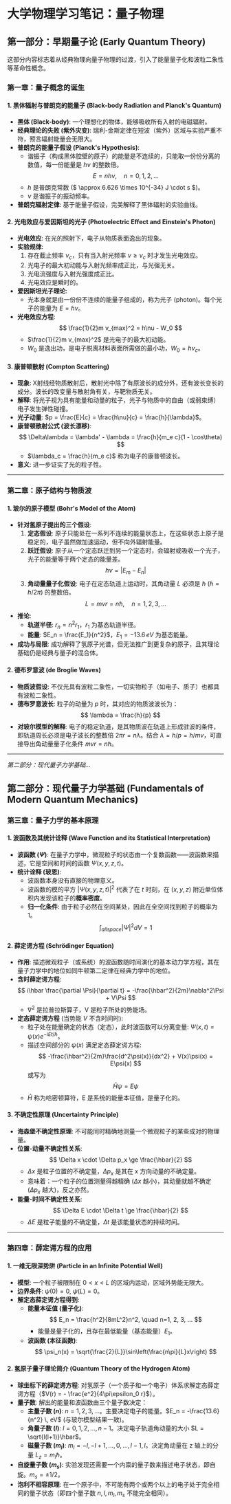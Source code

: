 # 大学物理学习笔记：量子物理

## 第一部分：早期量子论 (Early Quantum Theory)

这部分内容标志着从经典物理向量子物理的过渡，引入了能量量子化和波粒二象性等革命性概念。

### 第一章：量子概念的诞生

#### 1. 黑体辐射与普朗克的能量子 (Black-body Radiation and Planck's Quantum)

- **黑体 (Black-body)**: 一个理想化的物体，能够吸收所有入射的电磁辐射。
- **经典理论的失败 (紫外灾变)**: 瑞利-金斯定律在短波（紫外）区域与实验严重不符，预言辐射能量会无限大。
- **普朗克的能量子假设 (Planck's Hypothesis)**:
  - 谐振子（构成黑体腔壁的原子）的能量是不连续的，只能取一份份分离的数值，每一份能量是 $h\nu$ 的整数倍。
  $$ E = nh\nu, \quad n = 0, 1, 2, ... $$
  - $h$ 是普朗克常数 ($ \approx 6.626 \times 10^{-34} J \cdot s $)。
  - $\nu$ 是谐振子的振动频率。
- **普朗克辐射定律**: 基于能量子假设，完美解释了黑体辐射的实验曲线。

#### 2. 光电效应与爱因斯坦的光子 (Photoelectric Effect and Einstein's Photon)

- **光电效应**: 在光的照射下，电子从物质表面逸出的现象。
- **实验规律**:
  1.  存在截止频率 $\nu_c$，只有当入射光频率 $\nu \ge \nu_c$ 时才发生光电效应。
  2.  光电子的最大初动能与入射光频率成正比，与光强无关。
  3.  光电流强度与入射光强度成正比。
  4.  光电效应是瞬时的。
- **爱因斯坦光子理论**:
  - 光本身就是由一份份不连续的能量子组成的，称为光子 (photon)。每个光子的能量为 $E = h\nu$。
- **光电效应方程**:
  $$ \frac{1}{2}m v_{max}^2 = h\nu - W_0 $$
  - $\frac{1}{2}m v_{max}^2$ 是光电子的最大初动能。
  - $W_0$ 是逸出功，是电子脱离材料表面所需做的最小功，$W_0 = h\nu_c$。

#### 3. 康普顿散射 (Compton Scattering)

- **现象**: X射线经物质散射后，散射光中除了有原波长的成分外，还有波长变长的成分。波长的改变量与散射角有关，与靶物质无关。
- **解释**: 将光子视为具有能量和动量的粒子，光子与物质中的自由（或弱束缚）电子发生弹性碰撞。
- **光子动量**: $p = \frac{E}{c} = \frac{h\nu}{c} = \frac{h}{\lambda}$。
- **康普顿散射公式 (波长漂移)**:
  $$ \Delta\lambda = \lambda' - \lambda = \frac{h}{m_e c}(1 - \cos\theta) $$
  - $\lambda_c = \frac{h}{m_e c}$ 称为电子的康普顿波长。
- **意义**: 进一步证实了光的粒子性。

---

### 第二章：原子结构与物质波

#### 1. 玻尔的原子模型 (Bohr's Model of the Atom)

- **针对氢原子提出的三个假设**:
  1.  **定态假设**: 原子只能处在一系列不连续的能量状态上，在这些状态上原子是稳定的，电子虽然做加速运动，但不向外辐射能量。
  2.  **跃迁假设**: 原子从一个定态跃迁到另一个定态时，会辐射或吸收一个光子，光子的能量等于两个定态的能量差。
      $$ h\nu = |E_m - E_n| $$
  3.  **角动量量子化假设**: 电子在定态轨道上运动时，其角动量 $L$ 必须是 $\hbar$ ($\hbar = h/2\pi$) 的整数倍。
      $$ L = mvr = n\hbar, \quad n = 1, 2, 3, ... $$
- **推论**:
  - **轨道半径**: $r_n = n^2 r_1$，$r_1$ 为基态轨道半径。
  - **能量**: $E_n = \frac{E_1}{n^2}$，$E_1 = -13.6 \, eV$ 为基态能量。
- **成功与局限**: 成功解释了氢原子光谱，但无法推广到更复杂的原子，且其理论基础仍是经典与量子的混合体。

#### 2. 德布罗意波 (de Broglie Waves)

- **物质波假设**: 不仅光具有波粒二象性，一切实物粒子（如电子、质子）也都具有波粒二象性。
- **德布罗意波长**: 粒子的动量为 $p$ 时，其对应的物质波波长为：
  $$ \lambda = \frac{h}{p} $$
- **对玻尔模型的解释**: 电子的稳定轨道，是其物质波在轨道上形成驻波的条件，即轨道周长必须是电子波长的整数倍 $2\pi r = n\lambda$。结合 $\lambda = h/p = h/mv$，可直接导出角动量量子化条件 $mvr = n\hbar$。

---

*第二部分：现代量子力学基础...*

## 第二部分：现代量子力学基础 (Fundamentals of Modern Quantum Mechanics)

### 第三章：量子力学的基本原理

#### 1. 波函数及其统计诠释 (Wave Function and its Statistical Interpretation)

- **波函数 ($\Psi$)**: 在量子力学中，微观粒子的状态由一个复数函数——波函数来描述，它是空间和时间的函数 $\Psi(x, y, z, t)$。
- **统计诠释 (玻恩)**:
  - 波函数本身没有直接的物理意义。
  - 波函数的模的平方 $|\Psi(x,y,z,t)|^2$ 代表了在 $t$ 时刻，在 $(x,y,z)$ 附近单位体积内发现该粒子的**概率密度**。
  - **归一化条件**: 由于粒子必然在空间某处，因此在全空间找到粒子的概率为1。
    $$ \int_{all space} |\Psi|^2 dV = 1 $$

#### 2. 薛定谔方程 (Schrödinger Equation)

- **作用**: 描述微观粒子（或系统）的波函数随时间演化的基本动力学方程，其在量子力学中的地位如同牛顿第二定律在经典力学中的地位。
- **含时薛定谔方程**:
  $$ i\hbar \frac{\partial \Psi}{\partial t} = -\frac{\hbar^2}{2m}\nabla^2\Psi + V\Psi $$
  - $\nabla^2$ 是拉普拉斯算子，V 是粒子所处的势能场。
- **定态薛定谔方程** (当势能 $V$ 不含时间时):
  - 粒子处在能量确定的状态（定态），此时波函数可以分离变量: $\Psi(x,t) = \psi(x)e^{-iEt/\hbar}$。
  - 描述空间部分的 $\psi(x)$ 满足定态薛定谔方程:
    $$ -\frac{\hbar^2}{2m}\frac{d^2\psi(x)}{dx^2} + V(x)\psi(x) = E\psi(x) $$
    或写为
    $$ \hat{H}\psi = E\psi $$
  - $\hat{H}$ 称为哈密顿算符，E 是系统的能量本征值，是量子化的。

#### 3. 不确定性原理 (Uncertainty Principle)

- **海森堡不确定性原理**: 不可能同时精确地测量一个微观粒子的某些成对的物理量。
- **位置-动量不确定性关系**:
  $$ \Delta x \cdot \Delta p_x \ge \frac{\hbar}{2} $$
  - $\Delta x$ 是粒子位置的不确定量，$\Delta p_x$ 是其在 x 方向动量的不确定量。
  - 意味着：一个粒子的位置测量得越精确 ($\Delta x$ 越小)，其动量就越不确定 ($\Delta p_x$ 越大)，反之亦然。
- **能量-时间不确定性关系**:
  $$ \Delta E \cdot \Delta t \ge \frac{\hbar}{2} $$
  - $\Delta E$ 是粒子能量的不确定量，$\Delta t$ 是该能量状态的持续时间。

---

### 第四章：薛定谔方程的应用

#### 1. 一维无限深势阱 (Particle in an Infinite Potential Well)

- **模型**: 一个粒子被限制在 $0 < x < L$ 的区域内运动，区域外势能无限大。
- **边界条件**: $\psi(0) = 0$, $\psi(L) = 0$。
- **解定态薛定谔方程得到**:
  - **能量本征值 (量子化)**:
    $$ E_n = \frac{h^2}{8mL^2}n^2, \quad n=1, 2, 3, ... $$
    - 能量是量子化的，且存在最低能量（基态能量）$E_1$。
  - **波函数 (本征函数)**:
    $$ \psi_n(x) = \sqrt{\frac{2}{L}}\sin\left(\frac{n\pi}{L}x\right) $$

#### 2. 氢原子量子理论简介 (Quantum Theory of the Hydrogen Atom)

- **球坐标下的薛定谔方程**: 对氢原子（一个质子和一个电子）体系求解定态薛定谔方程（$V(r) = - \frac{e^2}{4\pi\epsilon_0 r}$）。
- **量子数**: 解出的能量和波函数由三个量子数决定：
  - **主量子数 ($n$)**: $n=1, 2, 3, ...$。主要决定电子的能量。$E_n = -\frac{13.6}{n^2} \, eV$ (与玻尔模型结果一致)。
  - **角量子数 ($l$)**: $l=0, 1, 2, ..., n-1$。决定电子轨道角动量的大小 $L = \sqrt{l(l+1)}\hbar$。
  - **磁量子数 ($m_l$)**: $m_l = -l, -l+1, ..., 0, ..., l-1, l$。决定角动量在 z 轴上的分量 $L_z = m_l \hbar$。
- **自旋量子数 ($m_s$)**: 实验发现还需要一个内禀的量子数来描述电子状态，即自旋。$m_s = \pm 1/2$。
- **泡利不相容原理**: 在一个原子中，不可能有两个或两个以上的电子处于完全相同的量子状态（即四个量子数 $n, l, m_l, m_s$ 不能完全相同）。 